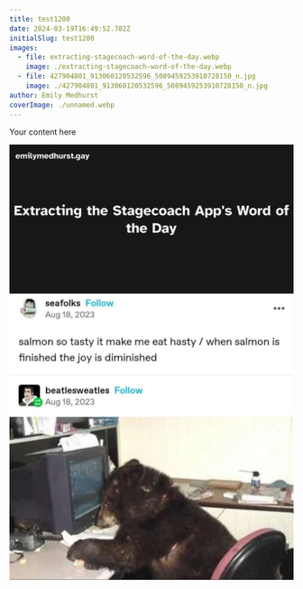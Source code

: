 ```yaml
---
title: test1200
date: 2024-03-19T16:49:52.782Z
initialSlug: test1200
images:
  - file: extracting-stagecoach-word-of-the-day.webp
    image: ./extracting-stagecoach-word-of-the-day.webp
  - file: 427904801_913060120532596_5089459253910728150_n.jpg
    image: ./427904801_913060120532596_5089459253910728150_n.jpg
author: Emily Medhurst
coverImage: ./unnamed.webp
---
```

Your content here

![](./extracting-stagecoach-word-of-the-day.webp)![](./427904801_913060120532596_5089459253910728150_n.jpg)
